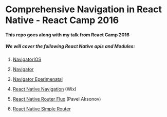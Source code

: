 # Comprehensive Navigation in React Native - React Camp 2016

#### This repo goes along with my talk from React Camp 2016

##### We will cover the following React Native apis and Modules:

1. [NavigatorIOS](https://facebook.github.io/react-native/docs/navigatorios.html)

2. [Navigator](https://facebook.github.io/react-native/docs/navigator.html)

3. [Navigator Eperimenatal](https://github.com/ericvicenti/navigation-rfc)

4. [React Native Navigation](https://github.com/wix/react-native-navigation) (Wix)

5. [React Native Router Flux](https://github.com/aksonov/react-native-router-flux) (Pavel Aksonov)

6. [React Native Simple Router](https://github.com/react-native-simple-router-community/react-native-simple-router)